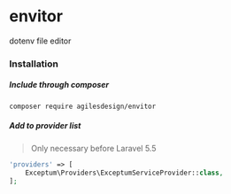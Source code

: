 # envitor
dotenv file editor

### Installation

##### Include through composer

`composer require agilesdesign/envitor`

##### Add to provider list
> Only necessary before Laravel 5.5

```php
'providers' => [
    Exceptum\Providers\ExceptumServiceProvider::class,
];
```
